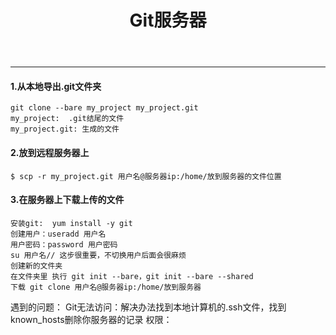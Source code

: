 ﻿---
title: Git服务器
categories: 博客搭建
---
---
<!--more-->
#### 1.从本地导出.git文件夹
    git clone --bare my_project my_project.git
    my_project:  .git结尾的文件
    my_project.git: 生成的文件
#### 2.放到远程服务器上
    $ scp -r my_project.git 用户名@服务器ip:/home/放到服务器的文件位置

#### 3.在服务器上下载上传的文件
    安装git:  yum install -y git
    创建用户：useradd 用户名
    用户密码：password 用户密码
    su 用户名// 这步很重要，不切换用户后面会很麻烦
    创建新的文件夹
    在文件夹里 执行 git init --bare，git init --bare --shared
    下载 git clone 用户名@服务器ip:/home/放到服务器

遇到的问题：
    Git无法访问：解决办法找到本地计算机的.ssh文件，找到known_hosts删除你服务器的记录
    权限：
    